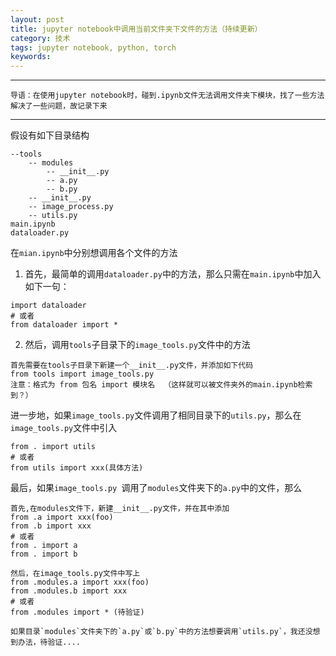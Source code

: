 ```yaml
---
layout: post
title: jupyter notebook中调用当前文件夹下文件的方法（持续更新）
category: 技术
tags: jupyter notebook, python, torch
keywords: 
---
```


---

`导语：在使用jupyter notebook时，碰到.ipynb文件无法调用文件夹下模块，找了一些方法解决了一些问题，故记录下来`

---

假设有如下目录结构

```
--tools
	-- modules
		-- __init__.py
		-- a.py
		-- b.py
	-- __init__.py
	-- image_process.py
	-- utils.py
main.ipynb
dataloader.py
```

在`mian.ipynb`中分别想调用各个文件的方法

1. 首先，最简单的调用`dataloader.py`中的方法，那么只需在`main.ipynb`中加入如下一句：

```
import dataloader
# 或者
from dataloader import *
```

2. 然后，调用`tools`子目录下的`image_tools.py`文件中的方法

```
首先需要在tools子目录下新建一个__init__.py文件，并添加如下代码
from tools import image_tools.py
注意：格式为 from 包名 import 模块名  （这样就可以被文件夹外的main.ipynb检索到？）
```

​	进一步地，如果`image_tools.py`文件调用了相同目录下的`utils.py`，那么在`image_tools.py`文件中引入

```
from . import utils
# 或者
from utils import xxx(具体方法)
```

​	最后，如果`image_tools.py `调用了`modules`文件夹下的`a.py`中的文件，那么

```
首先,在modules文件下，新建__init__.py文件，并在其中添加
from .a import xxx(foo)
from .b import xxx
# 或者
from . import a
from . import b

然后，在image_tools.py文件中写上
from .modules.a import xxx(foo)
from .modules.b import xxx
# 或者
from .modules import * (待验证)

```

 	如果目录`modules`文件夹下的`a.py`或`b.py`中的方法想要调用`utils.py`，我还没想到办法，待验证....

